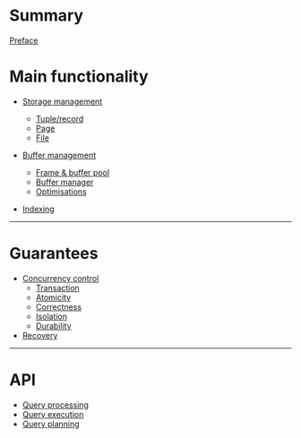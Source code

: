 # Summary

[Preface](./preface.md)

# Main functionality

- [Storage management](./storage/storage.md)
    - [Tuple/record](./storage/tuple.md)
    - [Page](./storage/page.md)
    - [File](./storage/heap_file.md)

- [Buffer management](./buffer_management/buffer_management.md)
    - [Frame & buffer pool](./buffer_management/frame_and_buffer_pool.md)
    - [Buffer manager](./buffer_management/buffer_manager.md)
    - [Optimisations](./buffer_management/optimisations.md)

- [Indexing](./indexing.md)

---

# Guarantees

- [Concurrency control]()
    - [Transaction]()
    - [Atomicity]()
    - [Correctness]()
    - [Isolation]()
    - [Durability]()
- [Recovery]()

---

# API

- [Query processing]()
- [Query execution]()
- [Query planning]()
